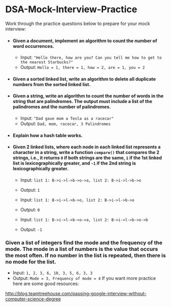 # DSA-Mock-Interview-Practice

Work through the practice questions below to prepare for your mock interview:

- #### Given a document, implement an algorithm to count the number of word occurrences.

  - Input: `"Hello there, how are you? Can you tell me how to get to the nearest Starbucks?"`
  - Output: `Hello = 1, there = 1, how = 2, are = 1, you = 2`

- #### Given a sorted linked list, write an algorithm to delete all duplicate numbers from the sorted linked list.

- #### Given a string, write an algorithm to count the number of words in the string that are palindromes. The output must include a list of the palindromes and the number of palindromes.

   - Input: `"Dad gave mom a Tesla as a racecar"`
   - Output: `Dad, mom, racecar, 3 Palindromes`


- #### Explain how a hash table works.

- #### Given 2 linked lists, where each node in each linked list represents a character in a string, write a function `compare()` that compares the 2 strings, i.e., it returns `0` if both strings are the same, `1` if the 1st linked list is lexicographically greater, and `-1` if the 2nd string is lexicographically greater.

  - Input: `list 1: B->i->l->b->o->a, list 2: B->i->l->b->o` 
  - Output: `1`

  - Input: `list 1: B->i->l->b->o, list 2: B->i->l->b->o`
  - Output: `0`

  - Input: `list 1: B->i->l->b->o->a, list 2: B->i->l->b->o->b` 
  - Output: `-1`

### Given a list of integers find the mode and the frequency of the mode. The mode in a list of numbers is the value that occurs the most often. If no number in the list is repeated, then there is no mode for the list.

- Input: `1, 2, 3, 6, 10, 3, 5, 6, 3, 3`
- Output: `Mode = 3, Frequency of mode = 4`
If you want more practice here are some good resources:

http://blog.teamtreehouse.com/passing-google-interview-without-computer-science-degree
